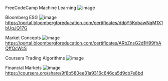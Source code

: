 FreeCodeCamp 
Machine Learning
![image](https://github.com/user-attachments/assets/b19051e3-865b-47a2-9c19-529d598367f8)


Bloomberg 
ESG
![image](https://github.com/user-attachments/assets/48f993bf-6c86-4f70-80bc-a5116739ab66)
https://portal.bloombergforeducation.com/certificates/ddpY5KqbawNqM1X1bUqJQ17G

Market Concepts
![image](https://github.com/user-attachments/assets/5b269800-c29c-4c15-8c0f-f4e63a482839)
https://portal.bloombergforeducation.com/certificates/ARbZnsG2d1H99fhAQffQcWcS

Coursera
Trading Algorithms
![image](https://github.com/user-attachments/assets/24d48c4f-d7a0-4cec-b7cf-ba9ab0cff9d5)

Financial Markets 
![image](https://github.com/user-attachments/assets/7f08890f-c69b-4dc1-8492-ba0d8292c6a4)
https://coursera.org/share/9f8b580ee31a9316c646ca5d9cb7e8bd
